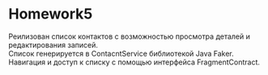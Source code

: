 # Homework5
Реилизован список контактов с возможностью просмотра деталей и редактирования записей. <br/>
Список генерируется в ContacntService библиотекой Java Faker.<br/>
Навигация и доступ к списку с помощью интерфейса FragmentContract.
